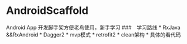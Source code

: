 # AndroidScaffold
Android App 开发脚手架方便老鸟使用，新手学习
###　学习路线
    * RxJava &&RxAndroid
    * Dagger2
    * mvp模式
    * retrofit2
    * clean架构
    * 具体的看代码
